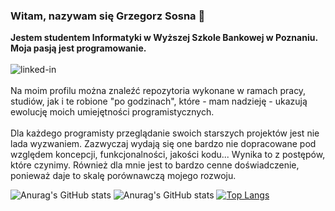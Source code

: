 ### Witam, nazywam się Grzegorz Sosna 👋
<b>Jestem studentem Informatyki w Wyższej Szkole Bankowej w Poznaniu.
<br>Moja pasją jest programowanie.
</b>
<br><br>[<img align="left" alt="linked-in" src="https://img.shields.io/badge/linkedin-%230077B5.svg?&style=for-the-badge&logo=linkedin&logoColor=white" />](https://www.linkedin.com/in/grzegorz-s-569926217/)
<br><br>
Na moim profilu można znaleźć repozytoria wykonane w ramach pracy, studiów, jak i te robione "po godzinach", które - mam nadzieję - ukazują ewolucję moich umiejętności programistycznych. 
<br><br>
Dla każdego programisty przeglądanie swoich starszych projektów jest nie lada wyzwaniem. Zazwyczaj wydają się one bardzo nie dopracowane pod względem koncepcji, funkcjonalności, jakości kodu... Wynika to z postępów, które czynimy. Również dla mnie jest to bardzo cenne doświadczenie, ponieważ daje to skalę porównawczą mojego rozwoju.
<br>

![Anurag's GitHub stats](https://github-readme-stats.vercel.app/api?username=GrzegorzSosna&show_icons=true&theme=radical)
![Anurag's GitHub stats](https://github-readme-stats.vercel.app/api?username=anuraghazra&show_icons=true&theme=transparent)
[![Top Langs](https://github-readme-stats.vercel.app/api/top-langs/?username=GrzegorzSosna&layout=compact)](https://github.com/anuraghazra/github-readme-stats)

